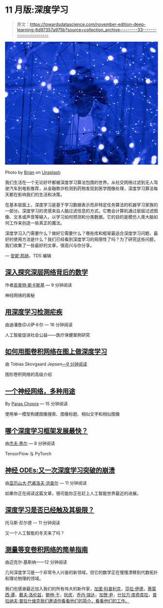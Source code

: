 # 11 月版:深度学习

> 原文：<https://towardsdatascience.com/november-edition-deep-learning-6d97357a975b?source=collection_archive---------33----------------------->

![](img/843450425eb0b24312e521ed96a2e388.png)

Photo by [Brian](https://unsplash.com/@_brianjr?utm_source=unsplash&utm_medium=referral&utm_content=creditCopyText) on [Unsplash](https://unsplash.com/s/photos/network-lights?utm_source=unsplash&utm_medium=referral&utm_content=creditCopyText)

我们生活在一个无论好坏都被深度学习算法包围的世界。从社交网络过滤到无人驾驶汽车到电影推荐，从金融欺诈检测到药物发现到医学图像处理，深度学习算法每天都在影响我们的生活和决策。

在基本层面上，深度学习是基于学习数据表示而非特定任务算法的机器学习家族的一部分。深度学习的灵感来自人脑过滤信息的方式。它教会计算机通过层层过滤图像、文本或声音等输入，以学习如何预测和分类数据。它的目的是模仿人类大脑如何工作来创造一些真正的魔法。

深度学习入门需要什么？做好它需要什么？哪些库和框架最适合深度学习问题，最好的使用方法是什么？我们已经看到深度学习的局限性了吗？为了研究这些问题，我们收集了一些最好的文章，很高兴与你分享。

— [安妮·邦纳](https://medium.com/u/a71060a2ef24?source=post_page-----6d97357a975b--------------------------------)，TDS 编辑

## [深入探究深层网络背后的数学](/https-medium-com-piotr-skalski92-deep-dive-into-deep-networks-math-17660bc376ba)

作者[皮奥特·斯卡斯基](https://medium.com/u/11b65705ec0?source=post_page-----6d97357a975b--------------------------------) — 9 分钟阅读

神经网络的奥秘

## [用深度学习检测疟疾](/detecting-malaria-with-deep-learning-9e45c1e34b60)

由迪潘詹(DJ)萨卡尔 — 16 分钟阅读

人工智能促进社会公益——医疗保健案例研究

## [如何用图卷积网络在图上做深度学习](/how-to-do-deep-learning-on-graphs-with-graph-convolutional-networks-7d2250723780)

由 Tobias Skovgaard Jepsen[—9 分钟阅读](https://medium.com/u/565f7254b058?source=post_page-----6d97357a975b--------------------------------)

图形卷积网络的高级介绍

## [一个神经网络，多种用途](/one-neural-network-many-uses-image-captioning-image-search-similar-image-and-words-in-one-model-1e22080ce73d)

By [Paras Chopra](https://medium.com/u/ce4d7f282c52?source=post_page-----6d97357a975b--------------------------------) — 15 分钟阅读

使用单一模型构建图像搜索、图像标题、相似文字和相似图像

## [哪个深度学习框架发展最快？](/which-deep-learning-framework-is-growing-fastest-3f77f14aa318)

由[杰夫·黑尔](https://medium.com/u/451599b1142a?source=post_page-----6d97357a975b--------------------------------) — 8 分钟阅读

TensorFlow 与 PyTorch

## [神经 ODEs:又一次深度学习突破的崩溃](http://m/neural-odes-breakdown-of-another-deep-learning-breakthrough-3e78c7213795)

由[亚历山大·巴甫洛夫·洪查尔](https://medium.com/u/1b1fb9c5ea70?source=post_page-----6d97357a975b--------------------------------) — 11 分钟阅读

如果你正在阅读这篇文章，很可能你正在赶上人工智能世界最近的进展。

## [深度学习是否已经触及其极限？](/is-deep-learning-already-hitting-its-limitations-c81826082ac3)

托马斯·尼尔德 — 11 分钟阅读

又一个人工智能的冬天来了吗？

## [测量等变卷积网络的简单指南](/an-easy-guide-to-gauge-equivariant-convolutional-networks-9366fb600b70)

由迈克尔·基斯纳——12 分钟阅读

几何深度学习是一个非常令人兴奋的新领域，但它的数学正在慢慢漂移到代数拓扑和理论物理的领域。

我们也感谢最近加入我们的所有伟大的新作家，[加里·科普利克](https://medium.com/u/702aabb62014?source=post_page-----6d97357a975b--------------------------------)，[莎拉·伊德](https://medium.com/u/7f53a4f6247a?source=post_page-----6d97357a975b--------------------------------)，[蒂莫西·谭](https://medium.com/u/41b263f1f6fd?source=post_page-----6d97357a975b--------------------------------)，[戴夫·洛伦兹](https://medium.com/u/da442a22f041?source=post_page-----6d97357a975b--------------------------------)，[鲍林·于](https://medium.com/u/ec148056cc2a?source=post_page-----6d97357a975b--------------------------------)，[阮庆](https://medium.com/u/bb9e5af5001b?source=post_page-----6d97357a975b--------------------------------)，[乔丹·瑞达](https://medium.com/u/2bffef734ec4?source=post_page-----6d97357a975b--------------------------------)，[加贺·尹](https://medium.com/u/ee0d7547aae1?source=post_page-----6d97357a975b--------------------------------)，[什拉万·库奇库拉](https://medium.com/u/5d4f7cb8ab0d?source=post_page-----6d97357a975b--------------------------------)，[普拉纳夫·普拉什维克我们邀请你看看他们的简介，看看他们的工作。](https://medium.com/u/79026d6c6124?source=post_page-----6d97357a975b--------------------------------)